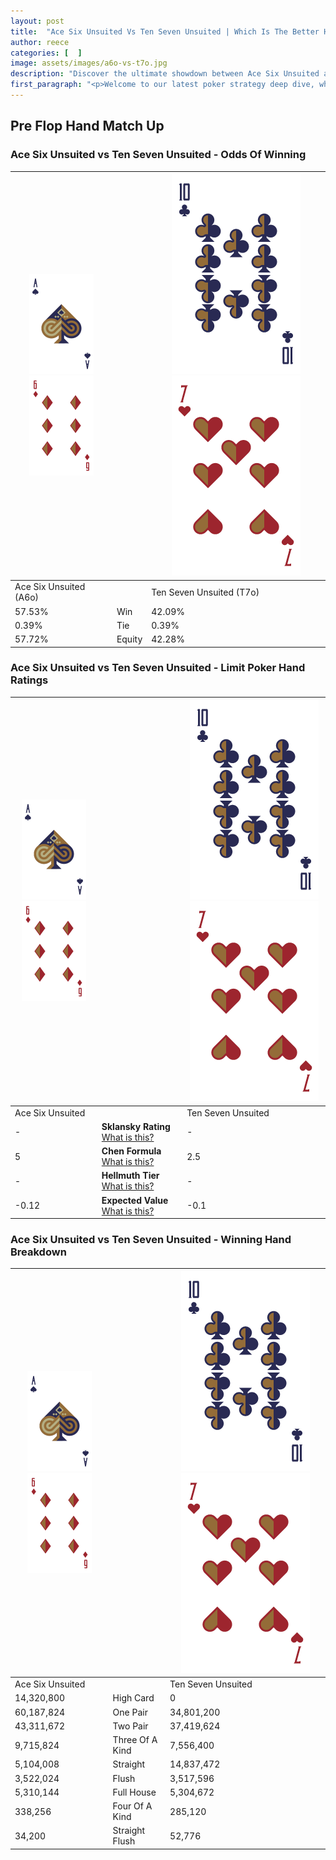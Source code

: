 ```yaml
---
layout: post
title:  "Ace Six Unsuited Vs Ten Seven Unsuited | Which Is The Better Hand In Poker? A Complete Guide"
author: reece
categories: [  ]
image: assets/images/a6o-vs-t7o.jpg
description: "Discover the ultimate showdown between Ace Six Unsuited and Ten Seven Unsuited in poker! Uncover the odds, strategies, and scenarios where one hand triumphs over the other. Get ready to up your poker game with this thrilling analysis."
first_paragraph: "<p>Welcome to our latest poker strategy deep dive, where we're pitting two distinct hands against each other in a high-stakes showdown: Ace Six Unsuited vs Ten Seven Unsuited.</p><p>In the dynamic world of poker, every decision counts, and knowing which hand holds the upper hand is key to your success at the table.</p><p>In this article, we'll dissect these two hands, explore the scenarios where one dominates the other, and equip you with the knowledge to make strategic choices that can tip the odds in your favor.</p><p>Get ready to unravel the intriguing dynamics of these poker hands and elevate your game to new heights.</p>"
---
```




[comment]: # (sp0)

## Pre Flop Hand Match Up

<div class="table hand-ratings" markdown="1"> 



### Ace Six Unsuited vs Ten Seven Unsuited - Odds Of Winning


    
| ![image info](assets/images/hand1/A.png) ![image info](assets/images/hand1/6o.png) |  | ![image info](assets/images/hand2/T.png) ![image info](assets/images/hand2/7o.png) |
| -------- | -------- | -------- |
| Ace Six Unsuited (A6o) |  | Ten Seven Unsuited (T7o) |
| 57.53% | Win | 42.09% |
| 0.39% | Tie | 0.39% |
| 57.72% | Equity | 42.28% |




[comment]: # (sp1)



### Ace Six Unsuited vs Ten Seven Unsuited - Limit Poker Hand Ratings


    
| ![image info](assets/images/hand1/A.png) ![image info](assets/images/hand1/6o.png) |  | ![image info](assets/images/hand2/T.png) ![image info](assets/images/hand2/7o.png) |
| -------- | -------- | -------- |
| Ace Six Unsuited |  | Ten Seven Unsuited |
| - | **Sklansky Rating** [What is this?](/sklansky-rating-explained) | - |
| 5 | **Chen Formula** [What is this?](/chen-formula-explained) | 2.5 |
| - | **Hellmuth Tier** [What is this?](/Hellmuth-tier-explained) | - |
| -0.12 | **Expected Value** [What is this?](/expected-value-explained) | -0.1 |




[comment]: # (sp2)



### Ace Six Unsuited vs Ten Seven Unsuited - Winning Hand Breakdown


    
| ![image info](assets/images/hand1/A.png) ![image info](assets/images/hand1/6o.png) |  | ![image info](assets/images/hand2/T.png) ![image info](assets/images/hand2/7o.png) |
| -------- | -------- | -------- |
| Ace Six Unsuited |  | Ten Seven Unsuited |
| 14,320,800 | High Card | 0 |
| 60,187,824 | One Pair | 34,801,200 |
| 43,311,672 | Two Pair | 37,419,624 |
| 9,715,824 | Three Of A Kind | 7,556,400 |
| 5,104,008 | Straight | 14,837,472 |
| 3,522,024 | Flush | 3,517,596 |
| 5,310,144 | Full House | 5,304,672 |
| 338,256 | Four Of A Kind | 285,120 |
| 34,200 | Straight Flush | 52,776 |




[comment]: # (sp3)



</div>

[comment]: # (sp4)



[comment]: # (sp5)

